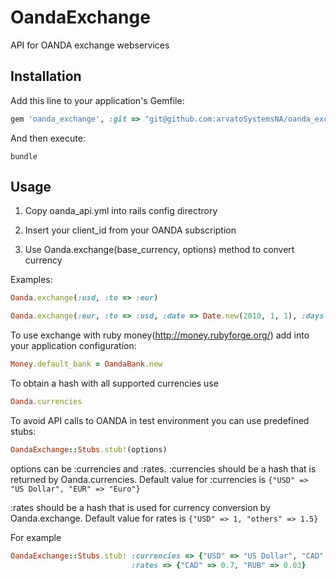 # OandaExchange

API for OANDA exchange webservices

## Installation

Add this line to your application's Gemfile:

```ruby
gem 'oanda_exchange', :git => "git@github.com:arvatoSystemsNA/oanda_exchange.git"
```

And then execute:

```shell
bundle
```

## Usage

1. Copy oanda_api.yml into rails config directrory

2. Insert your client_id from your OANDA subscription

3. Use Oanda.exchange(base_currency, options) method to convert currency

Examples:

```ruby
Oanda.exchange(:usd, :to => :eur)
```

```ruby
Oanda.exchange(:eur, :to => :usd, :date => Date.new(2010, 1, 1), :days => 14, :amount => 200, :interbank => 2)
```

To use exchange with ruby money(http://money.rubyforge.org/) add into your application configuration:

```ruby
Money.default_bank = OandaBank.new
```

To obtain a hash with all supported currencies use

```ruby
Oanda.currencies
```

To avoid API calls to OANDA in test environment you can use predefined stubs:

```ruby
OandaExchange::Stubs.stub!(options)
```

options can be :currencies and :rates.
:currencies should be a hash that is returned by Oanda.currencies.
Default value for :currencies is `{"USD" => "US Dollar", "EUR" => "Euro"}`

:rates      should be a hash that is used for currency conversion by Oanda.exchange.
Default value for rates is `{"USD" => 1, "others" => 1.5}`

For example

```ruby
OandaExchange::Stubs.stub! :currencies => {"USD" => "US Dollar", "CAD" => "Canadian Dollar", "RUB" => "Russian Ruble"},
                           :rates => {"CAD" => 0.7, "RUB" => 0.03}
```